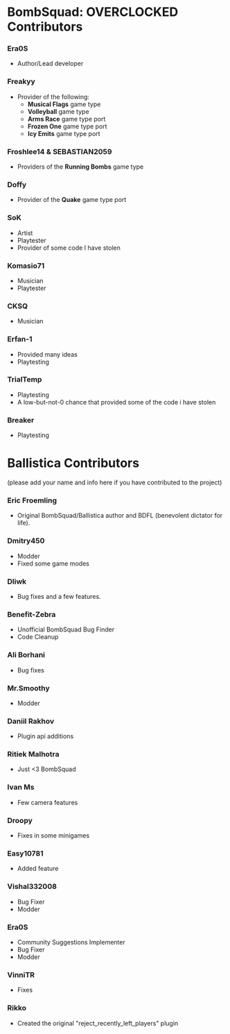 # BombSquad: OVERCLOCKED Contributors

### Era0S
- Author/Lead developer

### Freakyy
- Provider of the following:
  - **Musical Flags** game type
  - **Volleyball** game type
  - **Arms Race** game type port
  - **Frozen One** game type port
  - **Icy Emits** game type port

### Froshlee14 & SEBASTIAN2059
- Providers of the **Running Bombs** game type

### Doffy
- Provider of the **Quake** game type port

### SoK
- Artist
- Playtester
- Provider of some code I have stolen

### Komasio71
- Musician
- Playtester

### CKSQ
- Musician

### Erfan-1
- Provided many ideas
- Playtesting

### TrialTemp
- Playtesting
- A low-but-not-0 chance that provided some of the code i have stolen

### Breaker
- Playtesting

# Ballistica Contributors
(please add your name and info here if you have contributed to the project)

### Eric Froemling
- Original BombSquad/Ballistica author and BDFL (benevolent dictator for life).

### Dmitry450
- Modder
- Fixed some game modes

### Dliwk
- Bug fixes and a few features.

### Benefit-Zebra
- Unofficial BombSquad Bug Finder
- Code Cleanup

### Ali Borhani
- Bug fixes

### Mr.Smoothy
- Modder

### Daniil Rakhov
- Plugin api additions

### Ritiek Malhotra
- Just <3 BombSquad

### Ivan Ms
- Few camera features

### Droopy
- Fixes in some minigames

### Easy10781
- Added feature

### Vishal332008
- Bug Fixer
- Modder

### Era0S
- Community Suggestions Implementer
- Bug Fixer
- Modder

### VinniTR
- Fixes

### Rikko
- Created the original "reject_recently_left_players" plugin
